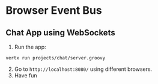 # Browser Event Bus

## Chat App using WebSockets

1. Run the app:

```
vertx run projects/chat/server.groovy
```

2. Go to ```http://localhost:8080/``` using different browsers.
3. Have fun
